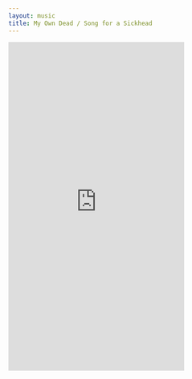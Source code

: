 ```yaml
---
layout: music
title: My Own Dead / Song for a Sickhead
---
```


<iframe style="border: 0; width: 350px; height: 655px;" src="https://bandcamp.com/EmbeddedPlayer/album=1966575264/size=large/bgcol=333333/linkcol=9a64ff/transparent=true/" seamless><a href="https://blackends.bandcamp.com/album/my-own-dead-song-for-a-sickhead">My Own Dead / Song for a Sickhead by Black Ends</a></iframe>
